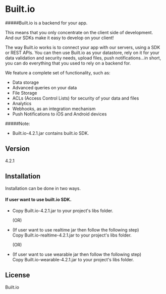 Built.io
=========

#####Built.io is a backend for your app.


This means that you only concentrate on the client side of development. And our SDKs make it easy to develop on your client!

The way Built.io works is to connect your app with our servers, using a SDK or REST APIs. You can then use Built.io as your datastore, rely on it for your data validation and security needs, upload files, push notifications...in short, you can do everything that you used to rely on a backend for.

We feature a complete set of functionality, such as:

- Data storage
- Advanced queries on your data
- File Storage
- ACLs (Access Control Lists) for security of your data and files
- Analytics
- Webhooks, as an integration mechanism
- Push Notifications to iOS and Android devices  

#####Note:
- Built.io-4.2.1.jar contains built.io SDK.

Version
----

4.2.1


Installation
--------------

Installation can be done in two ways.

#### If user want to use built.io SDK.

- Copy Built.io-4.2.1.jar to your project's libs folder.
		  
   (OR)
						
- (If user want to use realtime jar then follow the following step)						
  Copy Built.io-realtime-4.2.1.jar to your project's libs folder.

   (OR)

- (If user want to use wearable jar then follow the following step)						
  Copy Built.io-wearable-4.2.1.jar to your project's libs folder.



License
----

Built.io
  
    